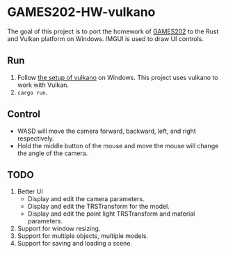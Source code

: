 # GAMES202-HW-vulkano

The goal of this project is to port the homework of [GAMES202](http://games-cn.org/games202/) to
the Rust and Vulkan platform on Windows. IMGUI is used to draw UI controls.

## Run

1. Follow [the setup of vulkano](https://github.com/vulkano-rs/vulkano#setup) on Windows. This
   project uses vulkano to work with Vulkan.
1. `cargo run`.

## Control

* WASD will move the camera forward, backward, left, and right respectively.
* Hold the middle button of the mouse and move the mouse will change the angle of the camera.

## TODO

1. Better UI
    * Display and edit the camera parameters.
    * Display and edit the TRSTransform for the model.
    * Display and edit the point light TRSTransform and material parameters.
1. Support for window resizing.
1. Support for multiple objects, multiple models.
1. Support for saving and loading a scene.
